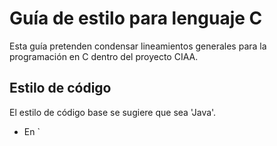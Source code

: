 # Guía de estilo para lenguaje C
Esta guía pretenden condensar lineamientos generales para la programación en C dentro del proyecto CIAA.
## Estilo de código
El estilo de código base se sugiere que sea 'Java'.
 - En `
<!--stackedit_data:
eyJoaXN0b3J5IjpbLTE5ODkzNTQyNDJdfQ==
-->